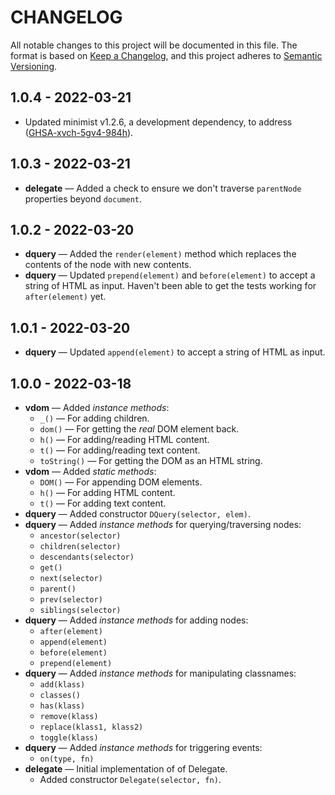 # CHANGELOG

All notable changes to this project will be documented in this file. The format is based on [Keep a Changelog](https://keepachangelog.com/en/1.0.0/), and this project adheres to [Semantic Versioning](https://semver.org/spec/v2.0.0.html).

## 1.0.4 - 2022-03-21

* Updated minimist v1.2.6, a development dependency, to address ([GHSA-xvch-5gv4-984h](https://github.com/advisories/GHSA-xvch-5gv4-984h)).

## 1.0.3 - 2022-03-21

* **delegate** — Added a check to ensure we don't traverse `parentNode` properties beyond `document`.

## 1.0.2 - 2022-03-20

* **dquery** — Added the `render(element)` method which replaces the contents of the node with new contents.
* **dquery** — Updated `prepend(element)` and `before(element)` to accept a string of HTML as input. Haven't been able to get the tests working for `after(element)` yet.

## 1.0.1 - 2022-03-20

* **dquery** — Updated `append(element)` to accept a string of HTML as input.

## 1.0.0 - 2022-03-18

* **vdom** — Added _instance methods_:
    * `_()` — For adding children.
    * `dom()` — For getting the _real_ DOM element back.
    * `h()` — For adding/reading HTML content.
    * `t()` — For adding/reading text content.
    * `toString()` — For getting the DOM as an HTML string.
* **vdom** — Added _static methods_:
    * `DOM()` — For appending DOM elements.
    * `h()` — For adding HTML content.
    * `t()` — For adding text content.
* **dquery** — Added constructor `DQuery(selector, elem)`.
* **dquery** — Added _instance methods_ for querying/traversing nodes:
    * `ancestor(selector)`
    * `children(selector)`
    * `descendants(selector)`
    * `get()`
    * `next(selector)`
    * `parent()`
    * `prev(selector)`
    * `siblings(selector)`
* **dquery** — Added _instance methods_ for adding nodes:
    * `after(element)`
    * `append(element)`
    * `before(element)`
    * `prepend(element)`
* **dquery** — Added _instance methods_ for manipulating classnames:
    * `add(klass)`
    * `classes()`
    * `has(klass)`
    * `remove(klass)`
    * `replace(klass1, klass2)`
    * `toggle(klass)`
* **dquery** — Added _instance methods_ for triggering events:
    * `on(type, fn)`
* **delegate** — Initial implementation of of Delegate.
    * Added constructor `Delegate(selector, fn)`.
